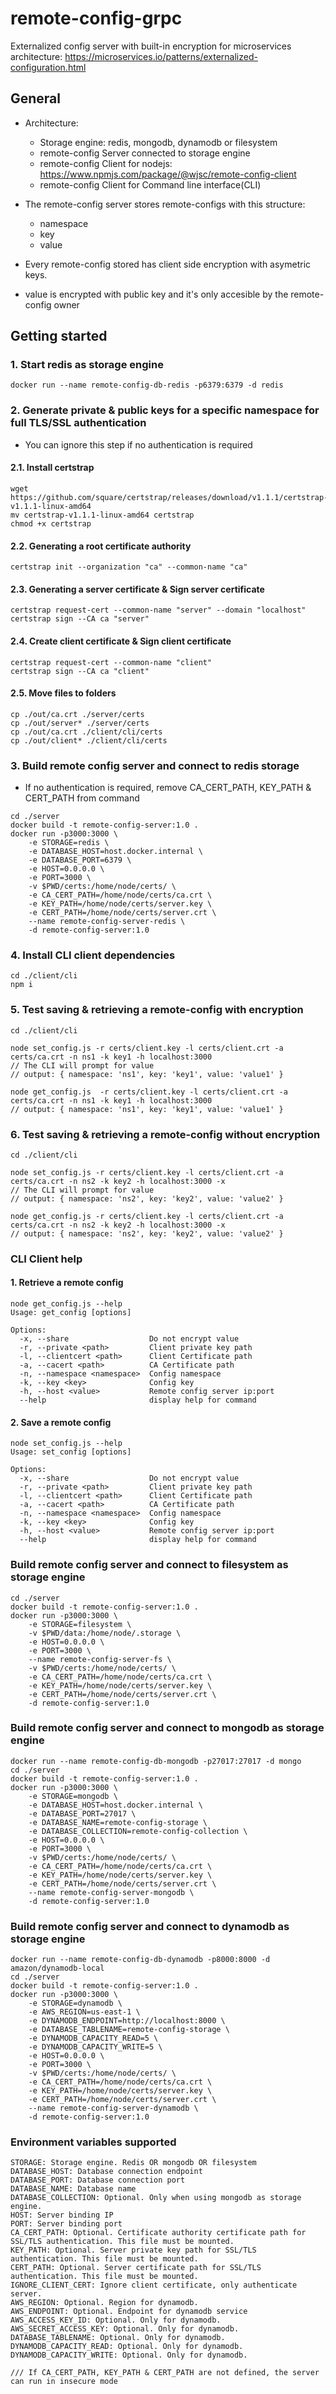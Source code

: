 # remote-config-grpc 

Externalized config server with built-in encryption for microservices architecture: https://microservices.io/patterns/externalized-configuration.html

## General

- Architecture:
    - Storage engine: redis, mongodb, dynamodb or filesystem
    - remote-config Server connected to storage engine
    - remote-config Client for nodejs: https://www.npmjs.com/package/@wjsc/remote-config-client
    - remote-config Client for Command line interface(CLI)

- The remote-config server stores remote-configs with this structure:
    - namespace
    - key
    - value

- Every remote-config stored has client side encryption with asymetric keys.
- value is encrypted with public key and it's only accesible by the remote-config owner


## Getting started
### 1. Start redis as storage engine
```
docker run --name remote-config-db-redis -p6379:6379 -d redis
```

### 2. Generate private & public keys for a specific namespace for full TLS/SSL authentication
- You can ignore this step if no authentication is required

#### 2.1. Install certstrap
```
wget https://github.com/square/certstrap/releases/download/v1.1.1/certstrap-v1.1.1-linux-amd64
mv certstrap-v1.1.1-linux-amd64 certstrap
chmod +x certstrap
```
#### 2.2. Generating a root certificate authority 
```
certstrap init --organization "ca" --common-name "ca"
```
#### 2.3. Generating a server certificate & Sign server certificate 
```
certstrap request-cert --common-name "server" --domain "localhost"
certstrap sign --CA ca "server"
```
#### 2.4. Create client certificate & Sign client certificate 
```
certstrap request-cert --common-name "client"
certstrap sign --CA ca "client"
```

#### 2.5. Move files to folders
```
cp ./out/ca.crt ./server/certs
cp ./out/server* ./server/certs
cp ./out/ca.crt ./client/cli/certs
cp ./out/client* ./client/cli/certs
```

### 3. Build remote config server and connect to redis storage
- If no authentication is required, remove CA_CERT_PATH, KEY_PATH & CERT_PATH from command

```
cd ./server
docker build -t remote-config-server:1.0 . 
docker run -p3000:3000 \
    -e STORAGE=redis \
    -e DATABASE_HOST=host.docker.internal \
    -e DATABASE_PORT=6379 \
    -e HOST=0.0.0.0 \
    -e PORT=3000 \
    -v $PWD/certs:/home/node/certs/ \
    -e CA_CERT_PATH=/home/node/certs/ca.crt \
    -e KEY_PATH=/home/node/certs/server.key \
    -e CERT_PATH=/home/node/certs/server.crt \
    --name remote-config-server-redis \
    -d remote-config-server:1.0
```

### 4. Install CLI client dependencies
```
cd ./client/cli
npm i
```


### 5. Test saving & retrieving a remote-config with encryption
```
cd ./client/cli

node set_config.js -r certs/client.key -l certs/client.crt -a certs/ca.crt -n ns1 -k key1 -h localhost:3000
// The CLI will prompt for value
// output: { namespace: 'ns1', key: 'key1', value: 'value1' }

node get_config.js  -r certs/client.key -l certs/client.crt -a certs/ca.crt -n ns1 -k key1 -h localhost:3000
// output: { namespace: 'ns1', key: 'key1', value: 'value1' }
```

### 6. Test saving & retrieving a remote-config without encryption
```
cd ./client/cli

node set_config.js -r certs/client.key -l certs/client.crt -a certs/ca.crt -n ns2 -k key2 -h localhost:3000 -x
// The CLI will prompt for value
// output: { namespace: 'ns2', key: 'key2', value: 'value2' }

node get_config.js -r certs/client.key -l certs/client.crt -a certs/ca.crt -n ns2 -k key2 -h localhost:3000 -x
// output: { namespace: 'ns2', key: 'key2', value: 'value2' }
```


### CLI Client help

#### 1. Retrieve a remote config
```
node get_config.js --help
Usage: get_config [options]

Options:
  -x, --share                  Do not encrypt value
  -r, --private <path>         Client private key path
  -l, --clientcert <path>      Client Certificate path
  -a, --cacert <path>          CA Certificate path
  -n, --namespace <namespace>  Config namespace
  -k, --key <key>              Config key
  -h, --host <value>           Remote config server ip:port
  --help                       display help for command

```

#### 2. Save a remote config
```
node set_config.js --help
Usage: set_config [options]

Options:
  -x, --share                  Do not encrypt value
  -r, --private <path>         Client private key path
  -l, --clientcert <path>      Client Certificate path
  -a, --cacert <path>          CA Certificate path
  -n, --namespace <namespace>  Config namespace
  -k, --key <key>              Config key
  -h, --host <value>           Remote config server ip:port
  --help                       display help for command
```


### Build remote config server and connect to filesystem as storage engine
```
cd ./server
docker build -t remote-config-server:1.0 .
docker run -p3000:3000 \
    -e STORAGE=filesystem \
    -v $PWD/data:/home/node/.storage \
    -e HOST=0.0.0.0 \
    -e PORT=3000 \
    --name remote-config-server-fs \
    -v $PWD/certs:/home/node/certs/ \
    -e CA_CERT_PATH=/home/node/certs/ca.crt \
    -e KEY_PATH=/home/node/certs/server.key \
    -e CERT_PATH=/home/node/certs/server.crt \
    -d remote-config-server:1.0
```


### Build remote config server and connect to mongodb as storage engine
```
docker run --name remote-config-db-mongodb -p27017:27017 -d mongo
cd ./server
docker build -t remote-config-server:1.0 .
docker run -p3000:3000 \
    -e STORAGE=mongodb \
    -e DATABASE_HOST=host.docker.internal \
    -e DATABASE_PORT=27017 \
    -e DATABASE_NAME=remote-config-storage \
    -e DATABASE_COLLECTION=remote-config-collection \
    -e HOST=0.0.0.0 \
    -e PORT=3000 \
    -v $PWD/certs:/home/node/certs/ \
    -e CA_CERT_PATH=/home/node/certs/ca.crt \
    -e KEY_PATH=/home/node/certs/server.key \
    -e CERT_PATH=/home/node/certs/server.crt \
    --name remote-config-server-mongodb \
    -d remote-config-server:1.0
```

### Build remote config server and connect to dynamodb as storage engine
```
docker run --name remote-config-db-dynamodb -p8000:8000 -d amazon/dynamodb-local
cd ./server
docker build -t remote-config-server:1.0 .
docker run -p3000:3000 \
    -e STORAGE=dynamodb \
    -e AWS_REGION=us-east-1 \
    -e DYNAMODB_ENDPOINT=http://localhost:8000 \
    -e DATABASE_TABLENAME=remote-config-storage \
    -e DYNAMODB_CAPACITY_READ=5 \
    -e DYNAMODB_CAPACITY_WRITE=5 \
    -e HOST=0.0.0.0 \
    -e PORT=3000 \
    -v $PWD/certs:/home/node/certs/ \
    -e CA_CERT_PATH=/home/node/certs/ca.crt \
    -e KEY_PATH=/home/node/certs/server.key \
    -e CERT_PATH=/home/node/certs/server.crt \
    --name remote-config-server-dynamodb \
    -d remote-config-server:1.0
```

### Environment variables supported
```
STORAGE: Storage engine. Redis OR mongodb OR filesystem
DATABASE_HOST: Database connection endpoint
DATABASE_PORT: Database connection port
DATABASE_NAME: Database name
DATABASE_COLLECTION: Optional. Only when using mongodb as storage engine.
HOST: Server binding IP
PORT: Server binding port
CA_CERT_PATH: Optional. Certificate authority certificate path for SSL/TLS authentication. This file must be mounted.
KEY_PATH: Optional. Server private key path for SSL/TLS authentication. This file must be mounted.
CERT_PATH: Optional. Server certificate path for SSL/TLS authentication. This file must be mounted.
IGNORE_CLIENT_CERT: Ignore client certificate, only authenticate server.
AWS_REGION: Optional. Region for dynamodb.
AWS_ENDPOINT: Optional. Endpoint for dynamodb service
AWS_ACCESS_KEY_ID: Optional. Only for dynamodb. 
AWS_SECRET_ACCESS_KEY: Optional. Only for dynamodb.
DATABASE_TABLENAME: Optional. Only for dynamodb.
DYNAMODB_CAPACITY_READ: Optional. Only for dynamodb.
DYNAMODB_CAPACITY_WRITE: Optional. Only for dynamodb.

/// If CA_CERT_PATH, KEY_PATH & CERT_PATH are not defined, the server can run in insecure mode
```
